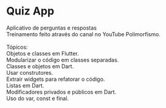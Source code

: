# Quiz App 
Aplicativo de perguntas e respostas <br /> 
Treinamento feito através do canal no YouTube Polimorfismo.<br /> 
<br />
Tópicos:<br />
Objetos e classes em Flutter.<br />
Modularizar o código em classes separadas.<br />
Classes e objetos em Dart.<br />
Usar construtores.<br />
Extrair widgets para refatorar o código.<br />
Listas em Dart.<br />
Modificadores privados e públicos em Dart.<br />
Uso do var, const e final.<br />


 
